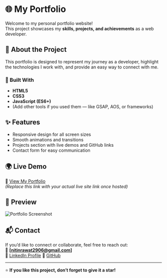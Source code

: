 # 🌐 My Portfolio

Welcome to my personal portfolio website!  
This project showcases my **skills, projects, and achievements** as a web developer.

## 🚀 About the Project
This portfolio is designed to represent my journey as a developer, highlight the technologies I work with, and provide an easy way to connect with me.

### 🔧 Built With
- **HTML5**
- **CSS3**
- **JavaScript (ES6+)**
- (Add other tools if you used them — like GSAP, AOS, or frameworks)

## ✨ Features
- Responsive design for all screen sizes  
- Smooth animations and transitions  
- Projects section with live demos and GitHub links  
- Contact form for easy communication  

## 🌍 Live Demo
🔗 [View My Portfolio](https://nitinrawat-doc.github.io/MyPortfolio/)  
*(Replace this link with your actual live site link once hosted)*

## 📸 Preview
![Portfolio Screenshot](https://via.placeholder.com/800x400?text=Portfolio+Preview)

## 📬 Contact
If you’d like to connect or collaborate, feel free to reach out:  
📧 **[nitinrawat2906@gmail.com]**  
💼 [LinkedIn Profile]([https://www.linkedin.com/in/your-profile](https://www.linkedin.com/in/nitin-rawat-905433330?utm_source=share&utm_campaign=share_via&utm_content=profile&utm_medium=android_app))  
🐙 [GitHub](https://github.com/nitinrawat-doc)

---

⭐ **If you like this project, don’t forget to give it a star!**
